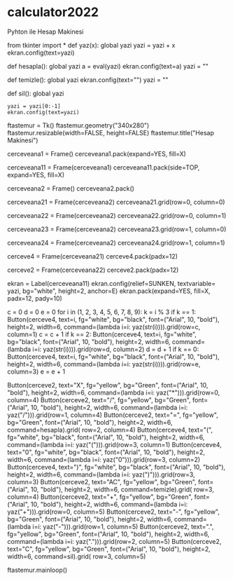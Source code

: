 # calculator2022
Pyhton ile Hesap Makinesi

from tkinter import *
def yaz(x):
    global yazi
    yazi = yazi + x
    ekran.config(text=yazi)


def hesapla():
    global yazi
    a = eval(yazi)
    ekran.config(text=a)
    yazi = ""


def temizle():
    global yazi
    ekran.config(text="")
    yazi = ""


def sil():
    global yazi

    yazi = yazi[0:-1]
    ekran.config(text=yazi)

ftastemur = Tk()
ftastemur.geometry("340x280")
ftastemur.resizable(width=FALSE, height=FALSE)
ftastemur.title("Hesap Makinesi")

cerceveana1 = Frame()
cerceveana1.pack(expand=YES, fill=X)

cerceveana11 = Frame(cerceveana1)
cerceveana11.pack(side=TOP, expand=YES, fill=X)

cerceveana2 = Frame()
cerceveana2.pack()

cerceveana21 = Frame(cerceveana2)
cerceveana21.grid(row=0, column=0)

cerceveana22 = Frame(cerceveana2)
cerceveana22.grid(row=0, column=1)

cerceveana23 = Frame(cerceveana2)
cerceveana23.grid(row=1, column=0)

cerceveana24 = Frame(cerceveana2)
cerceveana24.grid(row=1, column=1)

cerceve4 = Frame(cerceveana21)
cerceve4.pack(padx=12)

cerceve2 = Frame(cerceveana22)
cerceve2.pack(padx=12)

ekran = Label(cerceveana11)
ekran.config(relief=SUNKEN, textvariable= yazi, bg="white", height=2, anchor=E)
ekran.pack(expand=YES, fill=X, padx=12, pady=10)

c = 0
d = 0
e = 0
for i in (1, 2, 3, 4, 5, 6, 7, 8, 9):
    k = i % 3
    if k == 1:
        Button(cerceve4, text=i, fg="white", bg="black", font=("Arial", 10, "bold"), height=2, width=6,
               command=(lambda i=i: yaz(str(i)))).grid(row=c, column=1)
        c = c + 1
    if k == 2:
        Button(cerceve4, text=i, fg="white", bg="black", font=("Arial", 10, "bold"), height=2, width=6,
               command=(lambda i=i: yaz(str(i)))).grid(row=d, column=2)
        d = d + 1
    if k == 0:
        Button(cerceve4, text=i, fg="white", bg="black", font=("Arial", 10, "bold"), height=2, width=6,
               command=(lambda i=i: yaz(str(i)))).grid(row=e, column=3)
        e = e + 1

Button(cerceve2, text="X", fg="yellow", bg="Green", font=("Arial", 10, "bold"), height=2, width=6,
       command=(lambda i=i: yaz("*"))).grid(row=0, column=4)
Button(cerceve2, text="/", fg="yellow", bg="Green", font=("Arial", 10, "bold"), height=2, width=6,
       command=(lambda i=i: yaz("/"))).grid(row=1, column=4)
Button(cerceve2, text="=", fg="yellow", bg="Green", font=("Arial", 10, "bold"), height=2, width=6, command=hesapla).grid(
    row=2, column=4)
Button(cerceve4, text="(", fg="white", bg="black", font=("Arial", 10, "bold"), height=2, width=6,
       command=(lambda i=i: yaz("("))).grid(row=3, column=1)
Button(cerceve4, text="0", fg="white", bg="black", font=("Arial", 10, "bold"), height=2, width=6,
       command=(lambda i=i: yaz("0"))).grid(row=3, column=2)
Button(cerceve4, text=")", fg="white", bg="black", font=("Arial", 10, "bold"), height=2, width=6,
       command=(lambda i=i: yaz(")"))).grid(row=3, column=3)
Button(cerceve2, text="AC", fg="yellow", bg="Green", font=("Arial", 10, "bold"), height=2, width=6, command=temizle).grid(
    row=3, column=4)
Button(cerceve2, text="+", fg="yellow", bg="Green", font=("Arial", 10, "bold"), height=2, width=6,
       command=(lambda i=i: yaz("+"))).grid(row=0, column=5)
Button(cerceve2, text="-", fg="yellow", bg="Green", font=("Arial", 10, "bold"), height=2, width=6,
       command=(lambda i=i: yaz("-"))).grid(row=1, column=5)
Button(cerceve2, text=".", fg="yellow", bg="Green", font=("Arial", 10, "bold"), height=2, width=6,
       command=(lambda i=i: yaz("."))).grid(row=2, column=5)
Button(cerceve2, text="C", fg="yellow", bg="Green", font=("Arial", 10, "bold"), height=2, width=6, command=sil).grid(
    row=3, column=5)

ftastemur.mainloop()
